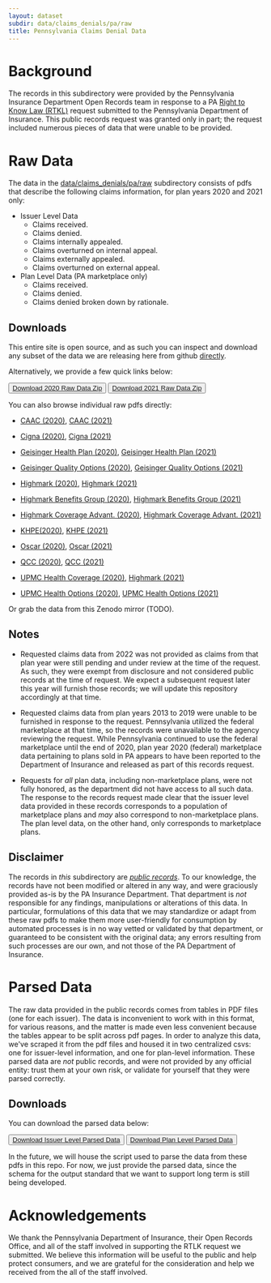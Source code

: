 ```yaml
---
layout: dataset
subdir: data/claims_denials/pa/raw
title: Pennsylvania Claims Denial Data
---
```


# Background

The records in this subdirectory were provided by the Pennsylvania Insurance Department Open Records
team in response to a PA [Right to Know Law (RTKL)](https://www.insurance.pa.gov/right-to-know-law/Pages/default.aspx) request submitted to the Pennsylvania Department of Insurance. This public records request
was granted only in part; the request included numerous pieces of data that were unable to be provided.

# Raw Data

The data in the [data/claims_denials/pa/raw](https://github.com/TPAFS/public-records/tree/main/data/claims_denials/pa/raw) subdirectory consists of pdfs that describe the following claims information, for plan years 2020 and 2021 only:


- Issuer Level Data
    - Claims received.
    - Claims denied.
    - Claims internally appealed.
    - Claims overturned on internal appeal.
    - Claims externally appealed.
    - Claims overturned on external appeal.
- Plan Level Data (PA marketplace only)
    - Claims received.
    - Claims denied.
    - Claims denied broken down by rationale.


## Downloads

This entire site is open source, and as such you can inspect and download any subset of the data we are releasing here from github [directly](https://github.com/TPAFS/public-records/tree/main/data/claims_denials/pa/raw).


Alternatively, we provide a few quick links below:

<button><a href="./raw/2020/2020.zip" download>Download 2020 Raw Data Zip</a></button>
<button><a href="./raw/2021/2021.zip" download>Download 2021 Raw Data Zip</a></button>

You can also browse individual raw pdfs directly:

- [CAAC (2020)](./raw/2020/CAAC%204e9c05f3-8898-4c97-9e69-8ad2d964386a_DATA_TRANSPARENCY_COVERAGE%20(1).pdf), [CAAC (2021)](./raw/2021/CAAC%204699235d-5280-4fcf-80ed-aa6c587b8996_DATA_TRANSPARENCY_COVERAGE.pdf)

- [Cigna (2020)](./raw/2020/Cigna%208db350ba-bc9c-42c8-9a89-de003717080b_DATA_TRANSPARENCY_COVERAGE.pdf), [Cigna (2021)](./raw/2021/Cigna%207f6a489a-e167-49de-abe6-6391cb5cef07_DATA_TRANSPARENCY_COVERAGE.pdf)

- [Geisinger Health Plan (2020)](./raw/2020/Geisinger%20Health%20Plan%20f3c5a806-e69e-49ca-a68e-5c3324ee04dc_DATA_TRANSPARENCY_COVERAGE.pdf), [Geisinger Health Plan (2021)](./raw/2021/Geisinger%20Health%20Plan%200d63a9f2-b681-4065-bded-3de94e1362f7_DATA_TRANSPARENCY_COVERAGE%20(1).pdf)

- [Geisinger Quality Options (2020)](./raw/2020/Geisinger%20Quality%20Options%20cec25797-89c3-4960-a784-44ae15dc4b55_DATA_TRANSPARENCY_COVERAGE.pdf),
[Geisinger Quality Options (2021)](./raw/2021/Geisinger%20Quality%20Options%20deb0c781-289e-4ccc-87c8-172104041ead_DATA_TRANSPARENCY_COVERAGE.pdf)

- [Highmark (2020)](./raw/2020/Highmark%2087d69b06-3be6-4f49-8e71-0247e5cb2039_DATA_TRANSPARENCY_COVERAGE.pdf), [Highmark (2021)](./raw/2021/Highmark%20Coverage%20Advantage%207ec17947-9e26-4ab1-a3b0-18caec023b8c_DATA_TRANSPARENCY_COVERAGE.pdf)


- [Highmark Benefits Group (2020)](./raw/2020/Highmark%20Benefits%20Group%20d97e99f9-4384-4e72-bd21-3b4e0892e4fb_DATA_TRANSPARENCY_COVERAGE.pdf), [Highmark Benefits Group (2021)](./raw/2021/Highmark%20Benefits%20Group%20e51df9a7-f7dd-4a15-8dde-988fd0389af7_DATA_TRANSPARENCY_COVERAGE.pdf)

- [Highmark Coverage Advant. (2020)](./raw/2020/Highmark%20Coverage%20Advant.%20f1f05282-a7cc-4446-80d7-5c41cdeca644_DATA_TRANSPARENCY_COVERAGE%20(1).pdf), [Highmark Coverage Advant. (2021)](./raw/2021/Highmark%20Coverage%20Advantage%207ec17947-9e26-4ab1-a3b0-18caec023b8c_DATA_TRANSPARENCY_COVERAGE.pdf)

- [KHPE(2020)](./raw/2020/KHPE%207c2db130-0f6d-4296-8055-c9207dd6ad70_DATA_TRANSPARENCY_COVERAGE.pdf), [KHPE (2021)](./raw/2021/KHPE%209580d358-defc-489f-ba5a-af1612f2f4ac_DATA_TRANSPARENCY_COVERAGE.pdf)

- [Oscar (2020)](./raw/2020/Oscar%206f936e2e-de74-4ea1-9d00-8c63b5e63b24_DATA_TRANSPARENCY_COVERAGE.pdf), [Oscar (2021)](./raw/2020/Oscar%206f936e2e-de74-4ea1-9d00-8c63b5e63b24_DATA_TRANSPARENCY_COVERAGE.pdf)

- [QCC (2020)](./raw/2020/QCC%20fabd2ee9-b8a4-400b-b356-0d0f48e5893b_DATA_TRANSPARENCY_COVERAGE.pdf), [QCC (2021)](./raw/2021/QCC%20354e4748-38d8-4d42-8d66-f2b3d11d2dc4_DATA_TRANSPARENCY_COVERAGE.pdf)

- [UPMC Health Coverage (2020)](./raw/2020/UPMC%20Health%20Coverage%20d0a07451-a3fd-4e43-9179-bc874052ca01_DATA_TRANSPARENCY_COVERAGE.pdf), [Highmark (2021)](./raw/2021/UPMC%20Health%20Coverage%20bd02c60f-350b-4496-952e-b46080cc401b_DATA_TRANSPARENCY_COVERAGE.pdf)

- [UPMC Health Options (2020)](./raw/2020/UPMC%20Health%20Options%20109ef343-ffdc-4345-bd67-0e2fca6714cd_DATA_TRANSPARENCY_COVERAGE.pdf), [UPMC Health Options (2021)](./raw/2021/UPMC%20Health%20Options%20397c178b-497b-4770-b580-a2844721e3a8_DATA_TRANSPARENCY_COVERAGE.pdf)

Or grab the data from this Zenodo mirror (TODO).

## Notes

- Requested claims data from 2022 was not provided as claims from that plan year were still pending
and under review at the time of the request. As such, they were exempt from disclosure and not
considered public records at the time of request. We expect a subsequent request later this year
will furnish those records; we will update this repository accordingly at that time.

- Requested claims data from plan years 2013 to 2019 were unable to be furnished in response
to the request. Pennsylvania utilized the federal marketplace at that time, so the records
were unavailable to the agency reviewing the request. While Pennsylvania continued to use the federal
marketplace until the end of 2020, plan year 2020 (federal) marketplace data pertaining to plans sold in PA 
appears to have been reported to the Department of Insurance and released as part of this records request.

- Requests for _all_ plan data, including non-marketplace plans, were not fully honored,
as the department did not have access to all such data. The response to the records request
made clear that the issuer level data provided in these records corresponds to a population
of marketplace plans and _may_ also correspond to non-marketplace plans. The plan level data,
on the other hand, only corresponds to marketplace plans.


## Disclaimer

The records in _this_ subdirectory are [_public records_](https://en.wikipedia.org/wiki/Public_records).
To our knowledge, the records have not been modified or altered in any way, and 
were graciously provided as-is by the PA Insurance Department. That department is _not_
responsible for any findings, manipulations or alterations of this data. In particular,
formulations of this data that we may standardize or adapt from these raw pdfs to
make them more user-friendly for consumption by automated processes is in no way vetted
or validated by that department, or guaranteed to be consistent with the original data;
any errors resulting from such processes are our own, and not those of the PA Department of Insurance.


# Parsed Data

The raw data provided in the public records comes from tables in PDF files (one for each issuer).
The data is inconvenient to work with in this format, for various reasons, and the matter
is made even less convenient because the tables appear to be split across pdf pages. In order to analyze
this data, we've scraped it from the pdf files and housed it in two centralized csvs: one for issuer-level
information, and one for plan-level information. These parsed data are _not_ public records,
and were not provided by any official entity: trust them at your own risk, or validate for yourself that they
were parsed correctly.

## Downloads 

You can download the parsed data below:

<button><a href="./processed/issuers.csv" download>Download Issuer Level Parsed Data</a></button>
<button><a href="./processed/plans.csv" download>Download Plan Level Parsed Data</a></button>

In the future, we will house the script used to parse the data from these pdfs in this repo.
For now, we just provide the parsed data, since the schema for the output standard that we want to support
long term is still being developed.

# Acknowledgements

We thank the Pennsylvania Department of Insurance, their Open Records Office,
and all of the staff involved in supporting the RTLK request we submitted. We believe
this information will be useful to the public and help protect consumers,
and we are grateful for the consideration and help we received from the all of
the staff involved.
